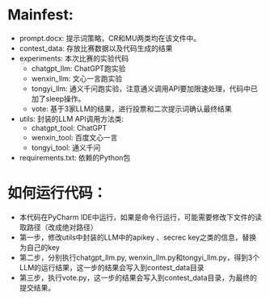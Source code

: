 # Mainfest:
* prompt.docx: 提示词策略，CR和MU两类均在该文件中。
* contest_data: 存放比赛数据以及代码生成的结果 
* experiments: 本次比赛的实验代码
  * chatgpt_llm: ChatGPT跑实验
  * wenxin_llm: 文心一言跑实验
  * tongyi_llm: 通义千问跑实验，注意通义调用API要加限速处理，代码中已加了sleep操作。
  * vote: 基于3家LLM的结果，进行投票和二次提示词确认最终结果
* utils: 封装的LLM API调用方法类:
  * chatgpt_tool: ChatGPT
  * wenxin_tool: 百度文心一言
  * tongyi_tool: 通义千问 
* requirements.txt: 依赖的Python包

# 如何运行代码：
* 本代码在PyCharm IDE中运行，如果是命令行运行，可能需要修改下文件的读取路径（改成绝对路径）
* 第一步，修改utils中封装的LLM中的apikey 、secrec key之类的信息，替换为自己的key
* 第二步，分别执行chatgpt_llm.py, wenxin_llm.py和tongyi_llm.py，得到3个LLM的运行结果，这一步的结果会写入到contest_data目录
* 第三步，执行vote.py，这一步的结果会写入到contest_data目录，为最终的提交结果。
